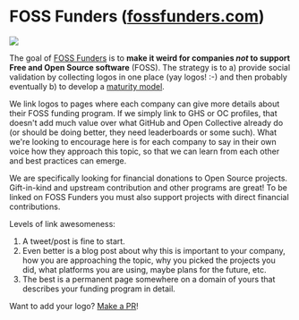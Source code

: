 # FOSS Funders ([fossfunders.com](https://fossfunders.com/))

<img src="https://raw.githubusercontent.com/fossfunders/fossfunders.com/main/slice.jpg">

The goal of [FOSS Funders](https://fossfunders.com/) is to **make it weird for
companies _not_ to support Free and Open Source software** (FOSS). The strategy is to
a) provide social validation by collecting logos in one place (yay logos! :-) and
then probably eventually b) to develop a
[maturity model](https://en.wikipedia.org/wiki/Maturity_model).

We link logos to pages where each company can give more details about their
FOSS funding program. If we simply link to GHS or OC profiles, that doesn't add
much value over what GitHub and Open Collective already do (or should be doing
better, they need leaderboards or some such). What we're looking to encourage
here is for each company to say in their own voice how they approach this
topic, so that we can learn from each other and best practices can emerge.

We are specifically looking for financial donations to Open Source projects.
Gift-in-kind and upstream contribution and other programs are great! To be
linked on FOSS Funders you must also support projects with direct financial
contributions.

Levels of link awesomeness:

1. A tweet/post is fine to start.
1. Even better is a blog post about why this is important to your company, how
   you are approaching the topic, why you picked the projects you did, what
   platforms you are using, maybe plans for the future, etc.
1. The best is a permanent page somewhere on a domain of yours that describes
   your funding program in detail.

Want to add your logo? [Make a
PR](https://github.com/fossfunders/fossfunders.com/blob/main/index.html)!

